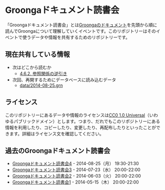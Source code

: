 # Groongaドキュメント読書会

「Groongaドキュメント読書会」とは[Groongaのドキュメント](http://groonga.org/ja/docs/)を先頭から順に読んでGroongaについて理解していくイベントです。このリポジトリーはそのイベントで使うデータや情報を共有するためのリポジトリーです。

## 現在共有している情報

  * 次はどこから読むか
    * [4.6.2. 参照関係の逆引き](http://groonga.org/ja/docs/tutorial/index.html#reverse-resolution-of-reference-relationships)
  * 次回、再開するためにデータベースに読み込むデータ
    * [data/2014-08-25.grn](data/2014-08-25.grn)

## ライセンス

このリポジトリーにあるデータや情報のライセンスは[CC0 1.0 Universal](http://creativecommons.org/publicdomain/zero/1.0/deed.ja)（いわゆるパブリックドメイン）とします。つまり、だれでもこのリポジトリーにある情報を利用したり、コピーしたり、変更したり、再配布したりといったことができます。詳細はライセンス文を確認してください。

## 過去のGroongaドキュメント読書会

  * [Groongaドキュメント読書会4](http://groonga.doorkeeper.jp/events/14275) - 2014-08-25（月） 19:30-21:30
  * [Groongaドキュメント読書会3](http://groonga.doorkeeper.jp/events/13039) - 2014-07-23（水） 20:00-22:00
  * [Groongaドキュメント読書会2](http://groonga.doorkeeper.jp/events/11834) - 2014-06-03（火） 20:00-22:00
  * [Groongaドキュメント読書会1](http://groonga.doorkeeper.jp/events/11169) - 2014-05-15（木） 20:00-22:00
